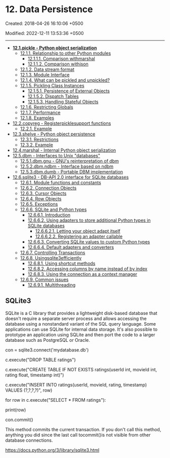 # 12. Data Persistence

Created: 2018-04-26 16:10:06 +0500

Modified: 2022-12-11 13:53:36 +0500

---

- [**12.1.pickle - Python object serialization**](https://docs.python.org/3/library/pickle.html)
  - [12.1.1. Relationship to other Python modules](https://docs.python.org/3/library/pickle.html#relationship-to-other-python-modules)
    - [12.1.1.1. Comparison withmarshal](https://docs.python.org/3/library/pickle.html#comparison-with-marshal)
    - [12.1.1.2. Comparison withjson](https://docs.python.org/3/library/pickle.html#comparison-with-json)
  - [12.1.2. Data stream format](https://docs.python.org/3/library/pickle.html#data-stream-format)
  - [12.1.3. Module Interface](https://docs.python.org/3/library/pickle.html#module-interface)
  - [12.1.4. What can be pickled and unpickled?](https://docs.python.org/3/library/pickle.html#what-can-be-pickled-and-unpickled)
  - [12.1.5. Pickling Class Instances](https://docs.python.org/3/library/pickle.html#pickling-class-instances)
    - [12.1.5.1. Persistence of External Objects](https://docs.python.org/3/library/pickle.html#persistence-of-external-objects)
    - [12.1.5.2. Dispatch Tables](https://docs.python.org/3/library/pickle.html#dispatch-tables)
    - [12.1.5.3. Handling Stateful Objects](https://docs.python.org/3/library/pickle.html#handling-stateful-objects)
  - [12.1.6. Restricting Globals](https://docs.python.org/3/library/pickle.html#restricting-globals)
  - [12.1.7. Performance](https://docs.python.org/3/library/pickle.html#performance)
  - [12.1.8. Examples](https://docs.python.org/3/library/pickle.html#examples)
- [12.2.copyreg - Registerpicklesupport functions](https://docs.python.org/3/library/copyreg.html)
  - [12.2.1. Example](https://docs.python.org/3/library/copyreg.html#example)
- [12.3.shelve - Python object persistence](https://docs.python.org/3/library/shelve.html)
  - [12.3.1. Restrictions](https://docs.python.org/3/library/shelve.html#restrictions)
  - [12.3.2. Example](https://docs.python.org/3/library/shelve.html#example)
- [12.4.marshal - Internal Python object serialization](https://docs.python.org/3/library/marshal.html)
- [12.5.dbm - Interfaces to Unix "databases"](https://docs.python.org/3/library/dbm.html)
  - [12.5.1.dbm.gnu - GNU's reinterpretation of dbm](https://docs.python.org/3/library/dbm.html#module-dbm.gnu)
  - [12.5.2.dbm.ndbm - Interface based on ndbm](https://docs.python.org/3/library/dbm.html#module-dbm.ndbm)
  - [12.5.3.dbm.dumb - Portable DBM implementation](https://docs.python.org/3/library/dbm.html#module-dbm.dumb)
- [12.6.sqlite3 - DB-API 2.0 interface for SQLite databases](https://docs.python.org/3/library/sqlite3.html)
  - [12.6.1. Module functions and constants](https://docs.python.org/3/library/sqlite3.html#module-functions-and-constants)
  - [12.6.2. Connection Objects](https://docs.python.org/3/library/sqlite3.html#connection-objects)
  - [12.6.3. Cursor Objects](https://docs.python.org/3/library/sqlite3.html#cursor-objects)
  - [12.6.4. Row Objects](https://docs.python.org/3/library/sqlite3.html#row-objects)
  - [12.6.5. Exceptions](https://docs.python.org/3/library/sqlite3.html#exceptions)
  - [12.6.6. SQLite and Python types](https://docs.python.org/3/library/sqlite3.html#sqlite-and-python-types)
    - [12.6.6.1. Introduction](https://docs.python.org/3/library/sqlite3.html#introduction)
    - [12.6.6.2. Using adapters to store additional Python types in SQLite databases](https://docs.python.org/3/library/sqlite3.html#using-adapters-to-store-additional-python-types-in-sqlite-databases)
      - [12.6.6.2.1. Letting your object adapt itself](https://docs.python.org/3/library/sqlite3.html#letting-your-object-adapt-itself)
      - [12.6.6.2.2. Registering an adapter callable](https://docs.python.org/3/library/sqlite3.html#registering-an-adapter-callable)
    - [12.6.6.3. Converting SQLite values to custom Python types](https://docs.python.org/3/library/sqlite3.html#converting-sqlite-values-to-custom-python-types)
    - [12.6.6.4. Default adapters and converters](https://docs.python.org/3/library/sqlite3.html#default-adapters-and-converters)
  - [12.6.7. Controlling Transactions](https://docs.python.org/3/library/sqlite3.html#controlling-transactions)
  - [12.6.8. Usingsqlite3efficiently](https://docs.python.org/3/library/sqlite3.html#using-sqlite3-efficiently)
    - [12.6.8.1. Using shortcut methods](https://docs.python.org/3/library/sqlite3.html#using-shortcut-methods)
    - [12.6.8.2. Accessing columns by name instead of by index](https://docs.python.org/3/library/sqlite3.html#accessing-columns-by-name-instead-of-by-index)
    - [12.6.8.3. Using the connection as a context manager](https://docs.python.org/3/library/sqlite3.html#using-the-connection-as-a-context-manager)
  - [12.6.9. Common issues](https://docs.python.org/3/library/sqlite3.html#common-issues)
    - [12.6.9.1. Multithreading](https://docs.python.org/3/library/sqlite3.html#multithreading)

## SQLite3

SQLite is a C library that provides a lightweight disk-based database that doesn't require a separate server process and allows accessing the database using a nonstandard variant of the SQL query language. Some applications can use SQLite for internal data storage. It's also possible to prototype an application using SQLite and then port the code to a larger database such as PostgreSQL or Oracle.

con = sqlite3.connect('mydatabase.db')

c.execute("DROP TABLE ratings")

c.execute("CREATE TABLE IF NOT EXISTS ratings(userId int, movieId int, rating float, timestamp int)")

c.execute("INSERT INTO ratings(userId, movieId, rating, timestamp) VALUES (?,?,?,?)", row)

for row in c.execute("SELECT * FROM ratings"):

print(row)

con.commit()

This method commits the current transaction. If you don't call this method, anything you did since the last call tocommit()is not visible from other database connections.

<https://docs.python.org/3/library/sqlite3.html>
